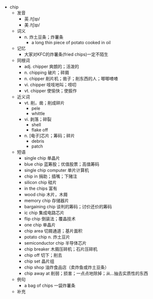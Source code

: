 - chip
  - 发音
    - 英 /tʃɪp/
    - 美 /tʃɪp/
  - 词义
    - n. 炸土豆条；炸薯条
      - a long thin piece of potato cooked in oil
  - 记忆
    - 大家对KFC的炸薯条(fried chips)一定不陌生
  - 同根词
    - adj. chipper 爽朗的；活泼的
    - n. chipping 破片；碎屑
    - n. chipper 削片机；凿子；削东西的人；唧唧喳喳
    - vi. chipper 吱吱地叫；唠叨
    - vt. chipper 使愉快；使振作
  - 近义词
    - vt. 削，凿；削成碎片
      - pele
      - whittle
    - vi. 剥落；碎裂
      - shell
      - flake off
    - n. [电子]芯片；筹码；碎片
      - debris
      - patch
  - 短语
    - single chip 单晶片
    - blue chip 蓝筹股；优值股票；高值筹码
    - single chip computer 单片计算机
    - chip in 捐助；插嘴；下赌注
    - silicon chip 硅片
    - in the chips 富有
    - wood chip 木片，木屑
    - memory chip 存储器片
    - bargaining chip 谈判的筹码；讨价还价的筹码
    - ic chip 集成电路芯片
    - flip chip 倒装法；覆晶技术
    - one chip 单晶片
    - chip area 切屑通道；基片面积
    - potato chip n. 炸土豆片
    - semiconductor chip 半导体芯片
    - chip breaker 木屑压碎机；石片压碎机
    - chip off 切下；削去
    - chip set 晶片组
    - chip shop 油炸食品店（卖炸鱼或炸土豆条）
    - chip away at 削弱；损害；一点点地除掉；从…抽去实质性的东西
  - 例句
    - a bag of chips 一袋炸薯条
  - 补充